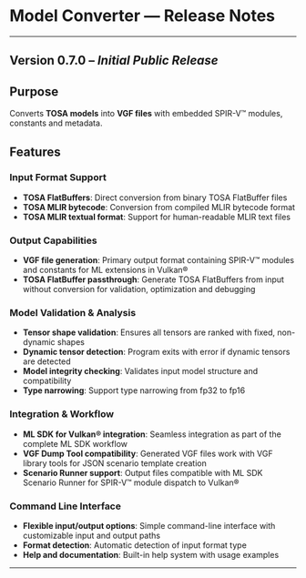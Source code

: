 # Model Converter — Release Notes

---

## Version 0.7.0 – *Initial Public Release*

## Purpose

Converts **TOSA models** into **VGF files** with embedded SPIR-V™ modules, constants and metadata.

## Features

### Input Format Support

- **TOSA FlatBuffers**: Direct conversion from binary TOSA FlatBuffer files
- **TOSA MLIR bytecode**: Conversion from compiled MLIR bytecode format
- **TOSA MLIR textual format**: Support for human-readable MLIR text files

### Output Capabilities

- **VGF file generation**: Primary output format containing SPIR-V™ modules and
  constants for ML extensions in Vulkan®
- **TOSA FlatBuffer passthrough**: Generate TOSA FlatBuffers from input without
  conversion for validation, optimization and debugging

### Model Validation & Analysis

- **Tensor shape validation**: Ensures all tensors are ranked with fixed,
  non-dynamic shapes
- **Dynamic tensor detection**: Program exits with error if dynamic tensors are
  detected
- **Model integrity checking**: Validates input model structure and
  compatibility
- **Type narrowing**: Support type narrowing from fp32 to fp16

### Integration & Workflow

- **ML SDK for Vulkan® integration**: Seamless integration as part of the
  complete ML SDK workflow
- **VGF Dump Tool compatibility**: Generated VGF files work with VGF library
  tools for JSON scenario template creation
- **Scenario Runner support**: Output files compatible with ML SDK Scenario
  Runner for SPIR-V™ module dispatch to Vulkan®

### Command Line Interface

- **Flexible input/output options**: Simple command-line interface with
  customizable input and output paths
- **Format detection**: Automatic detection of input format type
- **Help and documentation**: Built-in help system with usage examples

---
